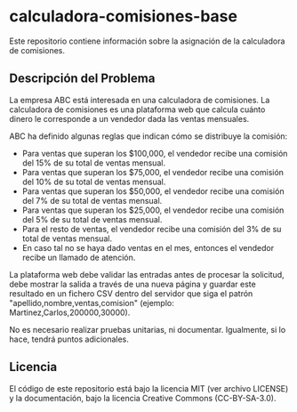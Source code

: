 # calculadora-comisiones-base
Este repositorio contiene información sobre la asignación de la calculadora de comisiones.

## Descripción del Problema
La empresa ABC está interesada en una calculadora de comisiones. La calculadora de comisiones es una plataforma web que calcula cuánto dinero le corresponde a un vendedor dada las ventas mensuales. 

ABC ha definido algunas reglas que indican cómo se distribuye la comisión:
* Para ventas que superan los $100,000, el vendedor recibe una comisión del 15% de su total de ventas mensual.
* Para ventas que superan los $75,000, el vendedor recibe una comisión del 10% de su total de ventas mensual.
* Para ventas que superan los $50,000, el vendedor recibe una comisión del 7% de su total de ventas mensual.
* Para ventas que superan los $25,000, el vendedor recibe una comisión del 5% de su total de ventas mensual.
* Para el resto de ventas, el vendedor recibe una comisión del 3% de su total de ventas mensual.
* En caso tal no se haya dado ventas en el mes, entonces el vendedor recibe un llamado de atención.

La plataforma web debe validar las entradas antes de procesar la solicitud, debe mostrar la salida a través de una nueva página y guardar este resultado en un fichero CSV dentro del servidor que siga el patrón "apellido,nombre,ventas,comision" (ejemplo: Martinez,Carlos,200000,30000).

No es necesario realizar pruebas unitarias, ni documentar. Igualmente, si lo hace, tendrá puntos adicionales.

## Licencia
El código de este repositorio está bajo la licencia MIT (ver archivo LICENSE) y la documentación, bajo la licencia Creative Commons (CC-BY-SA-3.0).
